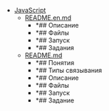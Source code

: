 - <a href = "F:\Node_projects\Node_Way\Education\TSH_video\Timur_Video_Node.js\part_5\AbstractionLayers-master\AbstractionLayers-master\JavaScript\cat.JavaScript\dir.JavaScript.md">JavaScript</a>
    - <a href = "F:\Node_projects\Node_Way\Education\TSH_video\Timur_Video_Node.js\part_5\AbstractionLayers-master\AbstractionLayers-master\JavaScript\README.en.md">README.en.md</a>
        - *## Описание
        - *## Файлы
        - *## Запуск
        - *## Задания
    - <a href = "F:\Node_projects\Node_Way\Education\TSH_video\Timur_Video_Node.js\part_5\AbstractionLayers-master\AbstractionLayers-master\JavaScript\README.md">README.md</a>
        - *## Понятия
        - *## Типы связывания
        - *## Описание
        - *## Файлы
        - *## Запуск
        - *## Задание
